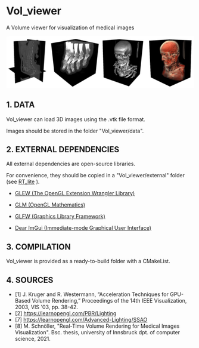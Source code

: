 # Vol_viewer

A Volume viewer for visualization of medical images

![img](img.png)

## 1. DATA

Vol_viewer can load 3D images using the .vtk file format.

Images should be stored in the folder "Vol_viewer/data".


## 2. EXTERNAL DEPENDENCIES

All external dependencies are open-source libraries.

For convenience, they should be copied in a "Vol_viewer/external" folder (see [RT_lite](https://github.com/ludoBcg/RT_lite) ).


* [GLEW (The OpenGL Extension Wrangler Library)](http://glew.sourceforge.net/)
  
* [GLM (OpenGL Mathematics)](https://github.com/g-truc/glm)

* [GLFW (Graphics Library Framework)](https://www.glfw.org/)

* [Dear ImGui (Immediate-mode Graphical User Interface)](https://github.com/ocornut/imgui)


## 3. COMPILATION


Vol_viewer is provided as a ready-to-build folder with a CMakeList. 


## 4. SOURCES


* [1] J. Kruger and R. Westermann, “Acceleration Techniques for GPU-Based Volume Rendering,” Proceedings of the 14th IEEE Visualization, 2003, VIS '03, pp. 38-42.
* [2] https://learnopengl.com/PBR/Lighting
* [7] https://learnopengl.com/Advanced-Lighting/SSAO
* [8] M. Schnöller, "Real-Time Volume Rendering for Medical Images Visualization". Bsc. thesis, university of Innsbruck dpt. of computer science, 2021.
